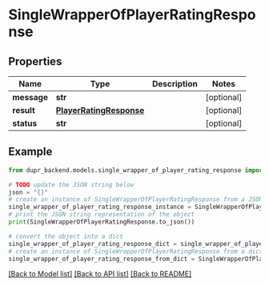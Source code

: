 # SingleWrapperOfPlayerRatingResponse


## Properties

Name | Type | Description | Notes
------------ | ------------- | ------------- | -------------
**message** | **str** |  | [optional] 
**result** | [**PlayerRatingResponse**](PlayerRatingResponse.md) |  | [optional] 
**status** | **str** |  | [optional] 

## Example

```python
from dupr_backend.models.single_wrapper_of_player_rating_response import SingleWrapperOfPlayerRatingResponse

# TODO update the JSON string below
json = "{}"
# create an instance of SingleWrapperOfPlayerRatingResponse from a JSON string
single_wrapper_of_player_rating_response_instance = SingleWrapperOfPlayerRatingResponse.from_json(json)
# print the JSON string representation of the object
print(SingleWrapperOfPlayerRatingResponse.to_json())

# convert the object into a dict
single_wrapper_of_player_rating_response_dict = single_wrapper_of_player_rating_response_instance.to_dict()
# create an instance of SingleWrapperOfPlayerRatingResponse from a dict
single_wrapper_of_player_rating_response_from_dict = SingleWrapperOfPlayerRatingResponse.from_dict(single_wrapper_of_player_rating_response_dict)
```
[[Back to Model list]](../README.md#documentation-for-models) [[Back to API list]](../README.md#documentation-for-api-endpoints) [[Back to README]](../README.md)


